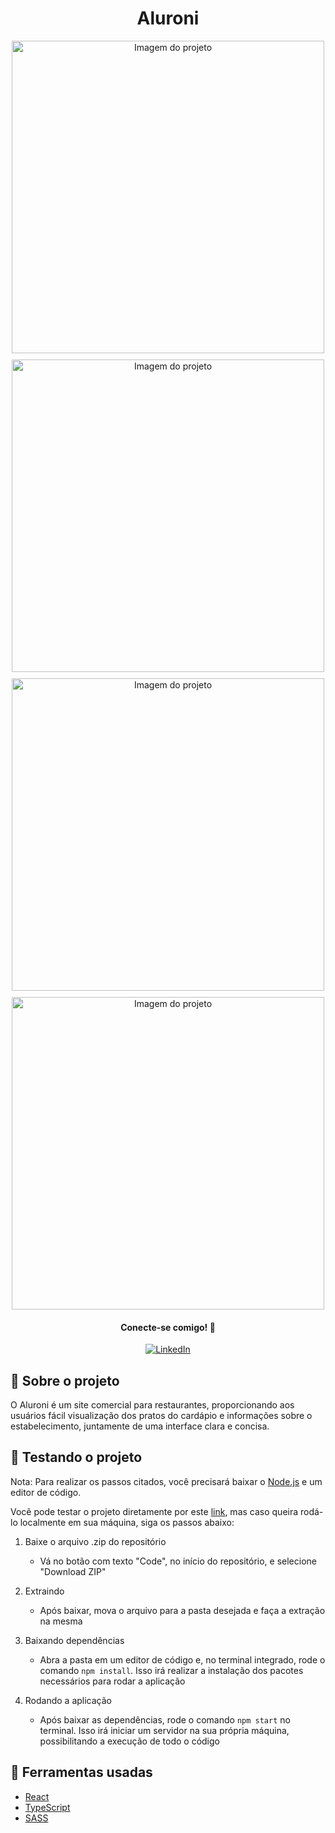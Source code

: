 <h1 align='center'>Aluroni</h1>

<div align='center' style='display: flex; flex-wrap: wrap; gap: 10px; justify-content: center; align-items: center'>
    <img src='https://github.com/gustavo-atanazio/Aluroni/assets/124182846/55e2ca8b-aeea-4c71-bbaf-f1f1e18de1d9' width='500px' alt='Imagem do projeto'/>
    <img src='https://github.com/gustavo-atanazio/Aluroni/assets/124182846/a71e293b-b6f9-4f57-ab08-e54706b301f1' width='500px' alt='Imagem do projeto'/>
    <img src='https://github.com/gustavo-atanazio/Aluroni/assets/124182846/0eb82d99-9541-4e39-ba9d-cdf84c5533b7' width='500px' alt='Imagem do projeto'/>
    <img src='https://github.com/gustavo-atanazio/Aluroni/assets/124182846/3824b54c-d257-4281-9570-904eee6e1f20' width='500px' alt='Imagem do projeto'/>
</div>

<div align='center'>
    <h4>Conecte-se comigo! 🤝</h4>
    <a href='https://www.linkedin.com/in/gustavo-atanazio'>
        <img src='https://img.shields.io/badge/linkedin-0A66C2?style=for-the-badge&logo=linkedin&logoColor=white' alt='LinkedIn'/>
    </a>
</div>

## 📘 Sobre o projeto
O Aluroni é um site comercial para restaurantes, proporcionando aos usuários fácil visualização dos pratos do cardápio e informações sobre o estabelecimento, juntamente de uma interface clara e concisa. 

## 🚀 Testando o projeto
Nota: Para realizar os passos citados, você precisará baixar o [Node.js](https://nodejs.org/pt-br) e um editor de código.

Você pode testar o projeto diretamente por este [link](https://aluroni-silk.vercel.app/), mas caso queira rodá-lo localmente em sua máquina, siga os passos abaixo:

1. Baixe o arquivo .zip do repositório
    - Vá no botão com texto "Code", no início do repositório, e selecione "Download ZIP"

2. Extraindo
    - Após baixar, mova o arquivo para a pasta desejada e faça a extração na mesma

3. Baixando dependências
    - Abra a pasta em um editor de código e, no terminal integrado, rode o comando `npm install`. Isso irá realizar a instalação dos pacotes necessários para rodar a aplicação

4. Rodando a aplicação
    - Após baixar as dependências, rode o comando `npm start` no terminal. Isso irá iniciar um servidor na sua própria máquina, possibilitando a execução de todo o código

## 🔨 Ferramentas usadas
- [React](https://pt-br.react.dev/learn)
- [TypeScript](https://www.typescriptlang.org/)
- [SASS](https://sass-lang.com/)
